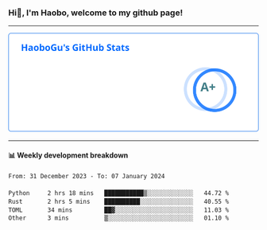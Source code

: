 <!--<h2 align="center"> Hi👋, I'm Haobo, welcome to my github page! </h2>-->
### Hi👋, I'm Haobo, welcome to my github page!
-------

<img href="https://github.com/HaoboGu" src="assets/stats.svg" alt="github stats" /> 

-------

#### 📊 **Weekly development breakdown**
<!--START_SECTION:waka-->

```txt
From: 31 December 2023 - To: 07 January 2024

Python     2 hrs 18 mins   ███████████▒░░░░░░░░░░░░░   44.72 %
Rust       2 hrs 5 mins    ██████████░░░░░░░░░░░░░░░   40.55 %
TOML       34 mins         ██▓░░░░░░░░░░░░░░░░░░░░░░   11.03 %
Other      3 mins          ▒░░░░░░░░░░░░░░░░░░░░░░░░   01.10 %
```

<!--END_SECTION:waka-->
<!--
backup url: https://github-readme-status-dusky-ten.vercel.app/api?username=HaoboGu&count_private=true&show_icons=true&theme=transparent&border_color=2f80ed
-->
<!--
**HaoboGu/HaoboGu** is a ✨ _special_ ✨ repository because its `README.md` (this file) appears on your GitHub profile.

Here are some ideas to get you started:

- 🔭 I’m currently working on AI-assisted programming tools
- 🌱 I’m currently learning ...
- 👯 I’m looking to collaborate on ...
- 🤔 I’m looking for help with ...
- 💬 Ask me about ...
- 📫 How to reach me: ...
- 😄 Pronouns: ...
- ⚡ Fun fact: ...
-->

